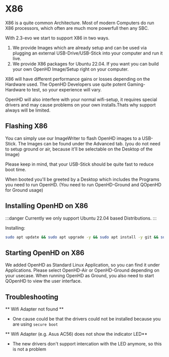 # X86

X86 is a quite common Architecture. Most of modern Computers do run X86 processors, which often are much more powerfull then any SBC.

With 2.3-evo we start to support X86 in two ways.

1. We provide Images which are already setup and can be used via plugging an external USB-Drive/USB-Stick into your computer and run it live. 
2. We provide X86 packages for Ubuntu 22.04. If you want you can build your own OpenHD Image/Setup right on your computer.

X86 will have different performance gains or losses depending on the Hardware used. The OpenHD Developers use quite potent Gaming-Hardware to test, so your experience will vary.

OpenHD will also interfere with your normal wifi-setup, it requires special drivers and may cause problems on your own installs.Thats why support always will be limited.

## Flashing X86

You can simply use our ImageWriter to flash OpenHD images to a USB-Stick.
The Images can be found under the Advanced tab.
(you do not need to setup ground or air, because it'll be selectable on the Desktop of the Image)

Please keep in mind, that your USB-Stick should be quite fast to reduce boot time.

When booted you'll be greeted by a Desktop which includes the Programs you need to run OpenHD.
(You need to run OpenHD-Ground and QOpenHD for Ground usage)

## Installing OpenHD on X86

:::danger
Currently we only support Ubuntu 22.04 based Distributions.
:::

Installing:

```bash title="all in one command"
sudo apt update && sudo apt upgrade -y && sudo apt install -y git && sudo git clone https://github.com/OpenHD/OpenHD-ImageBuilder && cd OpenHD-ImageBuilder && sudo ./X86-Installer.sh 
```

## Starting OpenHD on X86

We added OpenHD as Standard Linux Application, so you can find it under Applications. Please select OpenHD-Air or OpenHD-Ground depending on your usecase. When running OpenHD as Ground, you also need to start QOpenHD to view the user interface.


## Troubleshooting

** Wifi Adapter not found **
- One cause could be that the drivers could not be installed because you are using `secure boot`

** Wifi Adapter (e.g. Asus AC56) does not show the indicator LED**
- The new drivers don't support intercation with the LED anymore, so this is not a problem